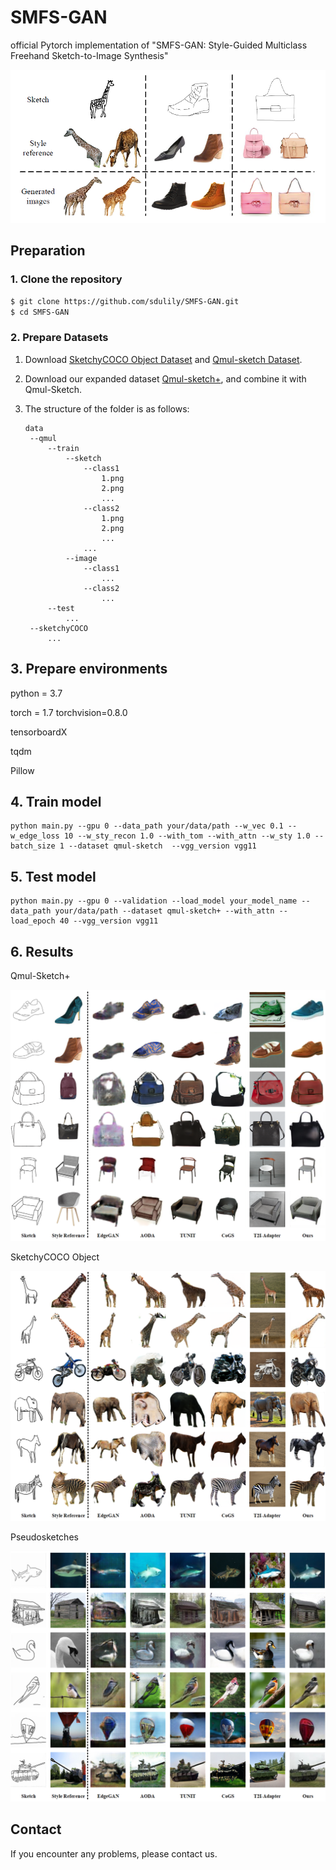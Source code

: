 # SMFS-GAN

official Pytorch implementation of "SMFS-GAN: Style-Guided Multiclass Freehand Sketch-to-Image
Synthesis"

![image](./images/image1.png)

## Preparation

###  1. Clone the repository

```bash
$ git clone https://github.com/sdulily/SMFS-GAN.git
$ cd SMFS-GAN
```

### 2. Prepare Datasets

1. Download [SketchyCOCO Object Dataset](https://github.com/sysu-imsl/SketchyCOCO) and [Qmul-sketch Dataset](https://drive.google.com/file/d/18jWDOUr5zfFQphLzAxeWx0H50GigZ7l3/view).
2. Download our expanded dataset [Qmul-sketch+](https://drive.google.com/file/d/1VkGZcDwHX-xIF4IFNsOAHHBzPEuGJq0Z/view?usp=sharing), and combine it with Qmul-Sketch.

3. The structure of the folder is as follows:

   ```
   data
   	--qmul
   		--train
   			--sketch
   				--class1
   					1.png
   					2.png
   					...
   				--class2
   					1.png
   					2.png
   					...
   				...
   			--image
   				--class1
   					...
   				--class2
   					...
   		--test
   			...
   	--sketchyCOCO
   		...
   ```

## 3. Prepare environments

python = 3.7

torch = 1.7  torchvision=0.8.0

tensorboardX

tqdm

Pillow


## 4. Train model

```
python main.py --gpu 0 --data_path your/data/path --w_vec 0.1 --w_edge_loss 10 --w_sty_recon 1.0 --with_tom --with_attn --w_sty 1.0 --batch_size 1 --dataset qmul-sketch  --vgg_version vgg11
```

## 5. Test model


```
python main.py --gpu 0 --validation --load_model your_model_name --data_path your/data/path --dataset qmul-sketch+ --with_attn --load_epoch 40 --vgg_version vgg11
```


## 6. Results

Qmul-Sketch+

![](./images/result2.png)

SketchyCOCO Object

![](./images/result1.png)

Pseudosketches

![](./images/result3.png)

## Contact

If you encounter any problems, please contact us.

